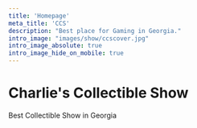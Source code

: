 ```yaml
---
title: 'Homepage'
meta_title: 'CCS'
description: "Best place for Gaming in Georgia."
intro_image: "images/show/ccscover.jpg"
intro_image_absolute: true
intro_image_hide_on_mobile: true
---
```


# Charlie's Collectible Show

Best Collectible Show in Georgia
